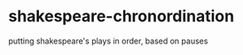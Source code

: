 shakespeare-chronordination
===========================

putting shakespeare's plays in order, based on pauses
